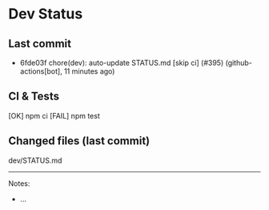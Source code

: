 # Dev Status

## Last commit
- 6fde03f chore(dev): auto-update STATUS.md [skip ci] (#395) (github-actions[bot], 11 minutes ago)
## CI & Tests
[OK] npm ci
[FAIL] npm test

## Changed files (last commit)
dev/STATUS.md

---
Notes:
- ...
